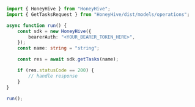 <!-- Start SDK Example Usage [usage] -->
```typescript
import { HoneyHive } from "HoneyHive";
import { GetTasksRequest } from "HoneyHive/dist/models/operations";

async function run() {
    const sdk = new HoneyHive({
        bearerAuth: "<YOUR_BEARER_TOKEN_HERE>",
    });
    const name: string = "string";

    const res = await sdk.getTasks(name);

    if (res.statusCode == 200) {
        // handle response
    }
}

run();

```
<!-- End SDK Example Usage [usage] -->